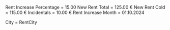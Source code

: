 Rent Increase Percentage = 15.00
New Rent Total = 125.00 €
New Rent Cold = 115.00 €
Incidentals = 10.00 €
Rent Increase Month = 01.10.2024

City = RentCity